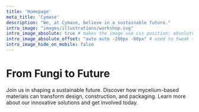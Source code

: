 ```yaml
---
title: 'Homepage'
meta_title: 'Cymase'
description: "We, at Cymase, believe in a sustainable future."
intro_image: "images/illustrations/workshop.svg"
intro_image_absolute: true # makes the image use css position: absolute; so it looks "offset". It's a visual effect that might not always look good depending on the image you use.
intro_image_absolute_offset: "auto auto -200px -60px" # used to tweak the positioning of the absolute image if enabled above
intro_image_hide_on_mobile: false
---
```


# From Fungi to Future

Join us in shaping a sustainable future. Discover how mycelium-based materials can transform design, construction, and packaging. Learn more about our innovative solutions and get involved today.
